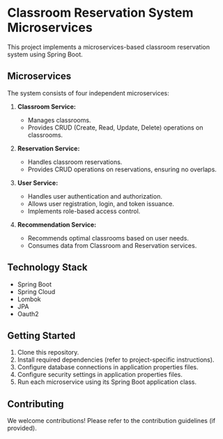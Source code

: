 # Classroom Reservation System Microservices

This project implements a microservices-based classroom reservation system using Spring Boot.

## Microservices

The system consists of four independent microservices:

1. **Classroom Service:**
   - Manages classrooms.
   - Provides CRUD (Create, Read, Update, Delete) operations on classrooms.

2. **Reservation Service:**
   - Handles classroom reservations.
   - Provides CRUD operations on reservations, ensuring no overlaps.

3. **User Service:**
   - Handles user authentication and authorization.
   - Allows user registration, login, and token issuance.
   - Implements role-based access control.

4. **Recommendation Service:**
   - Recommends optimal classrooms based on user needs.
   - Consumes data from Classroom and Reservation services.

## Technology Stack

- Spring Boot
- Spring Cloud
- Lombok
- JPA
- Oauth2

## Getting Started

1. Clone this repository.
2. Install required dependencies (refer to project-specific instructions).
3. Configure database connections in application properties files.
4. Configure security settings in application properties files.
5. Run each microservice using its Spring Boot application class.

## Contributing

We welcome contributions! Please refer to the contribution guidelines (if provided).
